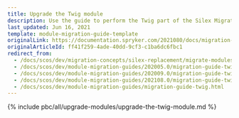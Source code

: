 ```yaml
---
title: Upgrade the Twig module
description: Use the guide to perform the Twig part of the Silex Migration Effort.
last_updated: Jun 16, 2021
template: module-migration-guide-template
originalLink: https://documentation.spryker.com/2021080/docs/migration-guide-twig
originalArticleId: ff41f259-4ade-40dd-9cf3-c1ba6dc6fbc1
redirect_from:
  - /docs/scos/dev/migration-concepts/silex-replacement/migrate-modules/migrate-the-twig-module.html
  - /docs/scos/dev/module-migration-guides/202005.0/migration-guide-twig.html
  - /docs/scos/dev/module-migration-guides/202009.0/migration-guide-twig.html
  - /docs/scos/dev/module-migration-guides/202108.0/migration-guide-twig.html
  - /docs/scos/dev/module-migration-guides/migration-guide-twig.html
---
```


{% include pbc/all/upgrade-modules/upgrade-the-twig-module.md %} <!-- To edit, see /_includes/pbc/all/upgrade-modules/upgrade-the-twig-module.md -->
